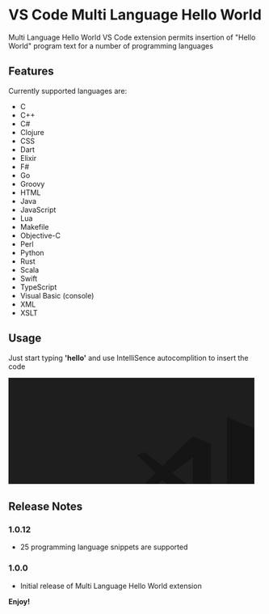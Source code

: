 # VS Code Multi Language Hello World

Multi Language Hello World VS Code extension permits insertion of "Hello World"
program text for a number of programming languages

## Features

Currently supported languages are:
- C
- C++
- C#
- Clojure
- CSS
- Dart
- Elixir
- F#
- Go
- Groovy
- HTML
- Java
- JavaScript
- Lua
- Makefile
- Objective-C
- Perl
- Python
- Rust
- Scala
- Swift
- TypeScript
- Visual Basic (console)
- XML
- XSLT

## Usage
Just start typing **'hello'** and use IntelliSence autocomplition to insert the code

![alt text](example.gif) 

## Release Notes

### 1.0.12

- 25 programming language snippets are supported

### 1.0.0

- Initial release of Multi Language Hello World extension

**Enjoy!**
